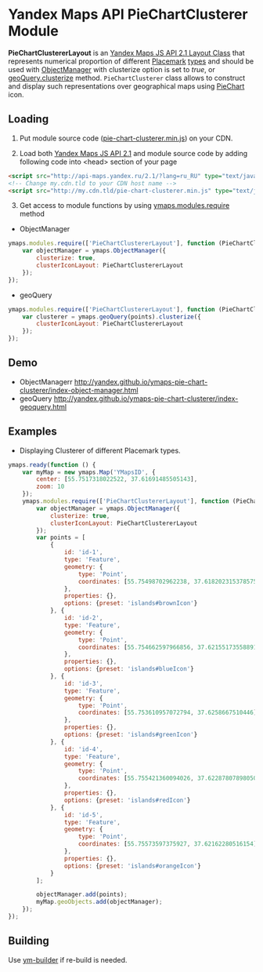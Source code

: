 # Yandex Maps API PieChartClusterer Module

**PieChartClustererLayout** is an [Yandex Maps JS API 2.1 Layout Class](https://tech.yandex.ru/maps/doc/jsapi/2.1/ref/reference/templateLayoutFactory-docpage/)
that represents numerical proportion of different [Placemark](https://tech.yandex.ru/maps/doc/jsapi/2.1/ref/reference/Placemark-docpage/)
 [types](https://tech.yandex.ru/maps/doc/jsapi/2.1/ref/reference/option.presetStorage-docpage/)
and should be used with [ObjectManager](https://tech.yandex.ru/maps/doc/jsapi/2.1/ref/reference/ObjectManager-docpage/) with clusterize option is set to *true*,
or [geoQuery.clusterize](https://tech.yandex.ru/maps/doc/jsapi/2.1/ref/reference/GeoQueryResult-docpage/#clusterize) method.
`PieChartClusterer` class allows to construct and display such representations over geographical maps using [PieChart](http://en.wikipedia.org/wiki/Pie_chart) icon.

Loading
-------

1. Put module source code ([pie-chart-clusterer.min.js](https://github.com/yandex/ymaps-pie-chart-clusterer/blob/layout/build/pie-chart-clusterer.min.js)) on your CDN.

2. Load both [Yandex Maps JS API 2.1](http://api.yandex.com/maps/doc/jsapi/) and module source code by adding following code into &lt;head&gt; section of your page
```html
<script src="http://api-maps.yandex.ru/2.1/?lang=ru_RU" type="text/javascript"></script>
<!-- Change my.cdn.tld to your CDN host name -->
<script src="http://my.cdn.tld/pie-chart-clusterer.min.js" type="text/javascript"></script>
```

3. Get access to module functions by using [ymaps.modules.require](http://api.yandex.ru/maps/doc/jsapi/2.1/ref/reference/modules.require.xml) method

* ObjectManager
```js
ymaps.modules.require(['PieChartClustererLayout'], function (PieChartClustererLayout) {
    var objectManager = ymaps.ObjectManager({
        clusterize: true,
        clusterIconLayout: PieChartClustererLayout
    });
});
```
* geoQuery
```js
ymaps.modules.require(['PieChartClustererLayout'], function (PieChartClustererLayout) {
    var clusterer = ymaps.geoQuery(points).clusterize({
        clusterIconLayout: PieChartClustererLayout
    });
});
```

Demo
----
* ObjectManagerr
http://yandex.github.io/ymaps-pie-chart-clusterer/index-object-manager.html
* geoQuery
http://yandex.github.io/ymaps-pie-chart-clusterer/index-geoquery.html


Examples
--------
* Displaying Clusterer of different Placemark types.
```js
ymaps.ready(function () {
    var myMap = new ymaps.Map('YMapsID', {
        center: [55.7517318022522, 37.61691485505143],
        zoom: 10
    });
    ymaps.modules.require(['PieChartClustererLayout'], function (PieChartClustererLayout) {
        var objectManager = ymaps.ObjectManager({
            clusterize: true,
            clusterIconLayout: PieChartClustererLayout
        });
        var points = [
            {
                id: 'id-1',
                type: 'Feature',
                geometry: {
                    type: 'Point',
                    coordinates: [55.75498702962238, 37.618202315378575]
                },
                properties: {},
                options: {preset: 'islands#brownIcon'}
            }, {
                id: 'id-2',
                type: 'Feature',
                geometry: {
                    type: 'Point',
                    coordinates: [55.754662597966856, 37.621551735588916]
                },
                properties: {},
                options: {preset: 'islands#blueIcon'}
            }, {
                id: 'id-3',
                type: 'Feature',
                geometry: {
                    type: 'Point',
                    coordinates: [55.753610957072794, 37.6258667510446]
                },
                properties: {},
                options: {preset: 'islands#greenIcon'}
            }, {
                id: 'id-4',
                type: 'Feature',
                geometry: {
                    type: 'Point',
                    coordinates: [55.755421360094026, 37.622878078980506]
                },
                properties: {},
                options: {preset: 'islands#redIcon'}
            }, {
                id: 'id-5',
                type: 'Feature',
                geometry: {
                    type: 'Point',
                    coordinates: [55.75573597375927, 37.62162280516154]
                },
                properties: {},
                options: {preset: 'islands#orangeIcon'}
            }
        ];

        objectManager.add(points);
        myMap.geoObjects.add(objectManager);
    });
});
```


Building
--------
Use [ym-builder](https://www.npmjs.org/package/ym-builder) if re-build is needed.
